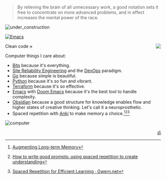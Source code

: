 > By relieving the brain of all unnecessary work, a good notation sets it free to concentrate on more advanced problems, and in effect increases the mental power of the race.


![under_construction](https://user-images.githubusercontent.com/1691190/180219705-9ec4bfb0-bac2-43b6-b377-c6e85db9c3e0.gif)

[![Emacs](https://img.shields.io/badge/Emacs-%237F5AB6.svg?&style=for-the-badge&logo=gnu-emacs&logoColor=white)](https://staticaland.github.io/doom-emacs-config/)

<a href="https://notes.garden"><img align="right" src="https://user-images.githubusercontent.com/1691190/180220060-88b46250-c6b4-436c-b43b-67a174ff6bf1.gif"></a>

Clean code ≈

Computer things I care about:

- [Bits](https://notes.garden/%F0%9F%8C%B2+Notes/Bits) because it's everything.
- [Site Reliability Engineering](https://notes.garden/Cards/%F0%9F%8C%B2+Notes/Site+Reliability+Engineering) and the [DevOps](https://notes.garden/Cards/%F0%9F%8C%B2+Notes/DevOps) paradigm.
- [Go](https://notes.garden/%F0%9F%8C%B2+Notes/Golang) because simple is beautiful.
- [Python](https://notes.garden/%F0%9F%8C%B2+Notes/Python) because it's so fun and vibrant.
- [Terraform](https://notes.garden/Cards/%F0%9F%8C%B2+Notes/Terraform) because it's so effective.
- [Emacs](https://notes.garden/%F0%9F%8C%B2+Notes/Emacs) with [Doom Emacs](https://github.com/doomemacs/doomemacs) because it's the best tool to handle complexity.
- [Obsidian](https://obsidian.md/) because a good structure for knowledge enables flow and higher states of creative thinking. Let's call it a neuroprosthetic.
- Spaced repetition with [Anki](https://apps.ankiweb.net/) to make memory a choice.[^1][^2][^3]

![computer](https://user-images.githubusercontent.com/1691190/180222455-ccdba034-8032-4864-9224-c94d858adc26.gif)

<p align="right"><a href="https://www.youtube.com/watch?v=tyrHHjBDyb4" align="right">ॐ</a></p>

[^1]: [Augmenting Long-term Memory](http://augmentingcognition.com/ltm.html)
[^2]: [How to write good prompts: using spaced repetition to create understanding](https://andymatuschak.org/prompts/)
[^3]: [Spaced Repetition for Efficient Learning · Gwern.net](https://www.gwern.net/Spaced-repetition)
